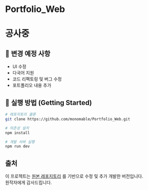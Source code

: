 # Portfolio_Web
# 공사중


## 📌 변경 예정 사항
- UI 수정
- 다국어 지원
- 코드 리팩토링 및 버그 수정
- 포트폴리오 내용 추가


## 🚀 실행 방법 (Getting Started)
```bash
# 레포지토리 클론
git clone https://github.com/monomable/Portfolio_Web.git

# 의존성 설치
npm install

# 개발 서버 실행
npm run dev
```


## 출처

이 프로젝트는 [원본 레포지토리](https://github.com/namanbarkiya/minimal-next-portfolio) 를 기반으로 수정 및 추가 개발한 버전입니다.  
원작자에게 감사드립니다.
